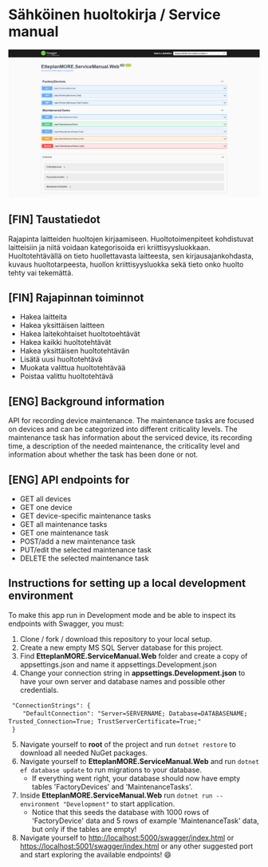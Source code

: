 # Sähköinen huoltokirja / Service manual

<img src="https://raw.githubusercontent.com/Lottuska/service-manual/main/serviceManualSwaggerScreenshot.png?token=GHSAT0AAAAAACEZ77OHCW2FSB5ZXCXWN3KEZFH7P5Q" width="1000px" />

## [FIN] Taustatiedot
Rajapinta laitteiden huoltojen kirjaamiseen. Huoltotoimenpiteet kohdistuvat laitteisiin ja niitä voidaan kategorisoida eri kriittisyysluokkaan. Huoltotehtävällä on tieto huollettavasta laitteesta, sen kirjausajankohdasta, kuvaus huoltotarpeesta, huollon kriittisyysluokka sekä tieto onko huolto tehty vai tekemättä.

## [FIN] Rajapinnan toiminnot
- Hakea laitteita
- Hakea yksittäisen laitteen
- Hakea laitekohtaiset huoltotoehtävät
- Hakea kaikki huoltotehtävät
- Hakea yksittäisen huoltotehtävän
- Lisätä uusi huoltotehtävä
- Muokata valittua huoltotehtävää
- Poistaa valittu huoltotehtävä

## [ENG] Background information
API for recording device maintenance. The maintenance tasks are focused on devices and can be categorized into different criticality levels. The maintenance task has information about the serviced device, its recording time, a description of the needed maintenance, the criticality level and information about whether the task has been done or not.

## [ENG] API endpoints for
- GET all devices
- GET one device
- GET device-specific maintenance tasks
- GET all maintenance tasks
- GET one maintenance task
- POST/add a new maintenance task
- PUT/edit the selected maintenance task
- DELETE the selected maintenance task

## Instructions for setting up a local development environment
To make this app run in Development mode and be able to inspect its endpoints with Swagger, you must:

1. Clone / fork / download this repository to your local setup.
2. Create a new empty MS SQL Server database for this project.
3. Find **EtteplanMORE.ServiceManual.Web** folder and create a copy of appsettings.json and name it appsettings.Development.json
4. Change your connection string in **appsettings.Development.json** to have your own server and database names and possible other credentials.
```
 "ConnectionStrings": {
 	"DefaultConnection": "Server=SERVERNAME; Database=DATABASENAME; Trusted_Connection=True; TrustServerCertificate=True;"
 }
```
5. Navigate yourself to **root** of the project and run ```dotnet restore``` to download all needed NuGet packages.
6. Navigate yourself to **EtteplanMORE.ServiceManual.Web** and run ```dotnet ef database update``` to run migrations to your database.
   - If everything went right, your database should now have empty tables 'FactoryDevices' and 'MaintenanceTasks'.
7. Inside **EtteplanMORE.ServiceManual.Web** run ```dotnet run --environment "Development"``` to start application.
   - Notice that this seeds the database with 1000 rows of 'FactoryDevice' data and 5 rows of example 'MaintenanceTask' data, but only if the tables are empty!
8. Navigate yourself to [http://localhost:5000/swagger/index.html](http://localhost:5000/swagger/index.html) or [https://localhost:5001/swagger/index.html](https://localhost:5001/swagger/index.html) or any other suggested port and start exploring the available endpoints! :smile:
